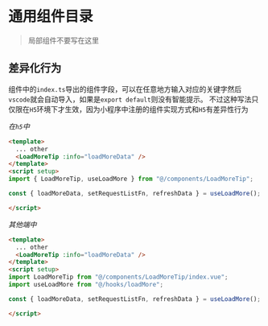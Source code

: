 # 通用组件目录

> 局部组件不要写在这里

## 差异化行为

组件中的`index.ts`导出的组件字段，可以在任意地方输入对应的关键字然后`vscode`就会自动导入，如果是`export default`则没有智能提示。
不过这种写法只仅限在`H5`环境下才生效，因为小程序中注册的组件实现方式和`H5`有差异性行为

*在`h5`中*

```html
<template>
  ... other
  <LoadMoreTip :info="loadMoreData" />
</template>
<script setup>
import { LoadMoreTip, useLoadMore } from "@/components/LoadMoreTip";

const { loadMoreData, setRequestListFn, refreshData } = useLoadMore();

</script>
```

*其他端中*

```html
<template>
  ... other
  <LoadMoreTip :info="loadMoreData" />
</template>
<script setup>
import LoadMoreTip from "@/components/LoadMoreTip/index.vue";
import useLoadMore from "@/hooks/loadMore";

const { loadMoreData, setRequestListFn, refreshData } = useLoadMore();

</script>
```